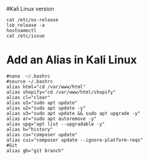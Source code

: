 #Kali Linux version

    cat /etc/os-release
    lsb_release -a
    hostnamectl
    cat /etc/issue


# Add an Alias in Kali Linux    

    #nano  ~/.bashrc
    #source ~/.bashrc
    alias html="cd /var/www/html"
    alias shopify="cd /var/www/html/shopify"
    alias cl="clear"    
    alias u1="sudo apt update"
    alias u2="sudo apt update -y"
    alias u3="sudo apt update && sudo apt upgrade -y"
    alias ar="sudo apt autoremove -y"
    alias upg="apt list --upgradable -y"
    alias h="history"
    alias cu="composer update"
    alias cui="composer update --ignore-platform-reqs"
    #Git
    alias gb="git branch"

